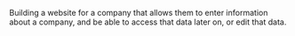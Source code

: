 Building a website for a company that allows them to enter information about a company, and be able to access that data later on, or edit that data.
